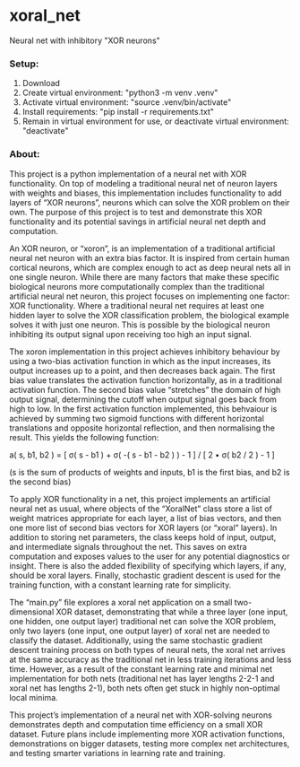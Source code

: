 # xoral_net
Neural net with inhibitory "XOR neurons"





### Setup:

1. Download
2. Create virtual environment: "python3 -m venv .venv"
3. Activate virtual environment: "source .venv/bin/activate"
4. Install requirements: "pip install -r requirements.txt"
5. Remain in virtual environment for use, or deactivate virtual environment: "deactivate"



### About:

This project is a python implementation of a neural net with XOR functionality. On top of modeling a traditional neural net of neuron layers with weights and biases, this implementation includes functionality to add layers of “XOR neurons”, neurons which can solve the XOR problem on their own. The purpose of this project is to test and demonstrate this XOR functionality and its potential savings in artificial neural net depth and computation.

An XOR neuron, or “xoron”, is an implementation of a traditional artificial neural net neuron with an extra bias factor. It is inspired from certain human cortical neurons, which are complex enough to act as deep neural nets all in one single neuron. While there are many factors that make these specific biological neurons more computationally complex than the traditional artificial neural net neuron, this project focuses on implementing one factor: XOR functionality. Where a traditional neural net requires at least one hidden layer to solve the XOR classification problem, the biological example solves it with just one neuron. This is possible by the biological neuron inhibiting its output signal upon receiving too high an input signal.

The xoron implementation in this project achieves inhibitory behaviour by using a two-bias activation function in which as the input increases, its output increases up to a point, and then decreases back again. The first bias value translates the activation function horizontally, as in a traditional activation function. The second bias value “stretches” the domain of high output signal, determining the cutoff when output signal goes back from high to low. In the first activation function implemented, this behvaiour is achieved by summing two sigmoid functions with different horizontal translations and opposite horizontal reflection, and then normalising the result. This yields the following function:

a( s, b1, b2 ) = [ σ( s - b1 ) + σ( -( s - b1 - b2 ) ) - 1 ] / [ 2 • σ( b2 / 2 ) - 1 ]

(s is the sum of products of weights and inputs, b1 is the first bias, and b2 is the second bias)

To apply XOR functionality in a net, this project implements an artificial neural net as usual, where objects of the “XoralNet” class store a list of weight matrices appropriate for each layer, a list of bias vectors, and then one more list of second bias vectors for XOR layers (or “xoral” layers). In addition to storing net parameters, the class keeps hold of input, output, and intermediate signals throughout the net. This saves on extra computation and exposes values to the user for any potential diagnostics or insight. There is also the added flexibility of specifying which layers, if any, should be xoral layers. Finally, stochastic gradient descent is used for the training function, with a constant learning rate for simplicity.

The “main.py” file explores a xoral net application on a small two-dimensional XOR dataset, demonstrating that while a three layer (one input, one hidden, one output layer) traditional net can solve the XOR problem, only two layers (one input, one output layer) of xoral net are needed to classify the dataset. Additionally, using the same stochastic gradient descent training process on both types of neural nets, the xoral net arrives at the same accuracy as the traditional net in less training iterations and less time. However, as a result of the constant learning rate and minimal net implementation for both nets (traditional net has layer lengths 2-2-1 and xoral net has lengths 2-1), both nets often get stuck in highly non-optimal local minima.

This project’s implementation of a neural net with XOR-solving neurons demonstrates depth and computation time efficiency on a small XOR dataset. Future plans include implementing more XOR activation functions, demonstrations on bigger datasets, testing more complex net architectures, and testing smarter variations in learning rate and training.


